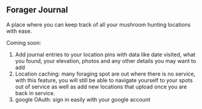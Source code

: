 ## Forager Journal

A place where you can keep track of all your mushroom hunting locations with ease.

Coming soon:
1. Add journal entries to your location pins with data like date visited, what you found, your elevation, photos and any other details you may want to add
2. Location caching: many foraging spot are out where there is no service, with this feature, you will still be able to navigate yourself to your spots out of service as well as add new locations that upload once you are back in service.
3. google OAuth: sign in easily with your google account
